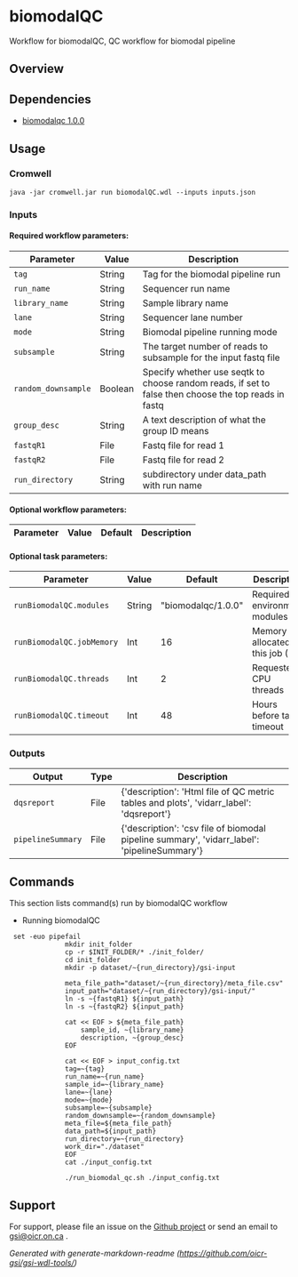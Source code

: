 # biomodalQC

Workflow for biomodalQC, QC workflow for biomodal pipeline

## Overview

## Dependencies

* [biomodalqc 1.0.0](https://gitlab.oicr.on.ca/ResearchIT/modulator/-/blob/master/code/gsi/71_biomodalqc.yaml?ref_type=heads)


## Usage

### Cromwell
```
java -jar cromwell.jar run biomodalQC.wdl --inputs inputs.json
```

### Inputs

#### Required workflow parameters:
Parameter|Value|Description
---|---|---
`tag`|String|Tag for the biomodal pipeline run
`run_name`|String|Sequencer run name
`library_name`|String|Sample library name
`lane`|String|Sequencer lane number
`mode`|String|Biomodal pipeline running mode
`subsample`|String|The target number of reads to subsample for the input fastq file
`random_downsample`|Boolean|Specify whether use seqtk to choose random reads, if set to false then choose the top reads in fastq
`group_desc`|String|A text description of what the group ID means
`fastqR1`|File|Fastq file for read 1
`fastqR2`|File|Fastq file for read 2
`run_directory`|String|subdirectory under data_path with run name 


#### Optional workflow parameters:
Parameter|Value|Default|Description
---|---|---|---


#### Optional task parameters:
Parameter|Value|Default|Description
---|---|---|---
`runBiomodalQC.modules`|String|"biomodalqc/1.0.0"|Required environment modules
`runBiomodalQC.jobMemory`|Int|16|Memory allocated for this job (GB)
`runBiomodalQC.threads`|Int|2|Requested CPU threads
`runBiomodalQC.timeout`|Int|48|Hours before task timeout


### Outputs

Output | Type | Description
---|---|---
`dqsreport`|File|{'description': 'Html file of QC metric tables and plots', 'vidarr_label': 'dqsreport'}
`pipelineSummary`|File|{'description': 'csv file of biomodal pipeline summary', 'vidarr_label': 'pipelineSummary'}


## Commands
  This section lists command(s) run by biomodalQC workflow
  
  * Running biomodalQC
  
 ```
  set -euo pipefail
               mkdir init_folder
               cp -r $INIT_FOLDER/* ./init_folder/
               cd init_folder
               mkdir -p dataset/~{run_directory}/gsi-input
               
               meta_file_path="dataset/~{run_directory}/meta_file.csv"
               input_path="dataset/~{run_directory}/gsi-input/"
               ln -s ~{fastqR1} ${input_path}
               ln -s ~{fastqR2} ${input_path}   
               
               cat << EOF > ${meta_file_path}
                   sample_id, ~{library_name}
                   description, ~{group_desc}
               EOF
   
               cat << EOF > input_config.txt
               tag=~{tag}
               run_name=~{run_name}
               sample_id=~{library_name}
               lane=~{lane}
               mode=~{mode}
               subsample=~{subsample}
               random_downsample=~{random_downsample}
               meta_file=${meta_file_path}
               data_path=${input_path}
               run_directory=~{run_directory}
               work_dir="./dataset"
               EOF
               cat ./input_config.txt
   
               ./run_biomodal_qc.sh ./input_config.txt
 ```
 ## Support

For support, please file an issue on the [Github project](https://github.com/oicr-gsi) or send an email to gsi@oicr.on.ca .

_Generated with generate-markdown-readme (https://github.com/oicr-gsi/gsi-wdl-tools/)_
